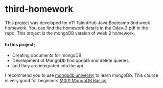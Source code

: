 # third-homework

This project was developed for n11 TalentHub Java Bootcamp 3nd week homework. You can find the homework details in the Odev-3 pdf in the repo. This project is the mongoDB version of week 2 homework.

#### In this project;
- Creating documents for mongoDB,
- Development of MongoDb find update and delete queries,
- and they are integrated into the api


I recommend you to use [mongodb universty](https://university.mongodb.com/) to learn mongoDb. This course is very good for beginners [M001 MongoDB Basics](https://university.mongodb.com/courses/M001/about)
